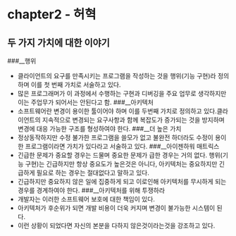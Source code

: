# chapter2  - 허혁
## 두 가지 가치에 대한 이야기
###__행위
* 클라이언트의 요구를 만족시키는 프로그램을 작성하는 것을 행위(기능 구현)라 정의하며 이를 첫 번째 가치로 서술하고 있다.
* 많은 프로그래머가 이 과정에서 수행하는 구현과 디버깅을 주요 업무로 생각하지만 이는 주업무가 되어서는 안된다고 함.
###__아키텍처
* 소프트웨어란 변경이 용이한 툴이어야 하며 이를 두번째 가치로 정의하고 있다.클라이언트의 지속적으로 변경되는 요구사항과 함께 복잡도가 증가되는 것을 방지하며 변경에 대응 가능한 구조를 형성하여야 한다. 
###__더 높은 가치
* 정상동작하지만 수정 불가한 프로그램을 쓸모가 없고 불완전 하더라도 수정이 용이한 프로그램이라면 가치가 있다라고 서술하고 있다.
###__아이젠하워 매트릭스
* 긴급한 문제가 중요할 경우는 드물며 중요한 문제가 급한 경우는 거의 없다. 행위(기능 구현)는 긴급하지만 항상 중요도가 높은것은 아니다, 아키텍처는 중요하지만 긴급하게 필요로 하는 경우는 절대없다고 말하고 있다.
* 긴급하지만 중요하지 않은 일에 집중하게 되고 이로인해 아키텍처를 무시하게 되는 경우를 경계하여야 한다.
###__아키텍처를 위해 투쟁하라
* 개발자는 이러한 소프트웨어  보호에 대한 책임이 있다.
* 아키텍처가 후순위가 되면 개발 비용이 더욱 커지며 변경이 불가능한 시스템이 된다.
* 이런 상황이 되었다면 자신의 본분을 다하지 않은것이라는것을 강조하고 있다.